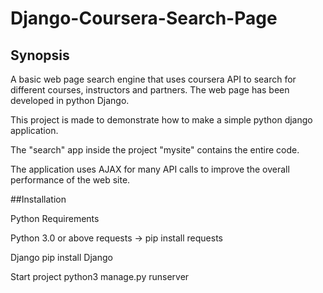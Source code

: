 # Django-Coursera-Search-Page
## Synopsis
A basic web page search engine that uses coursera API to search for different courses, instructors and partners.
The web page has been developed in python Django.

This project is made to demonstrate how to make a simple python django application.

The "search" app inside the project "mysite" contains the entire code.

The application uses AJAX for many API calls to improve the overall performance of the web site.

##Installation

  Python Requirements
  
Python 3.0 or above
requests -> pip install requests

  Django
pip install Django

  Start project
python3 manage.py runserver

